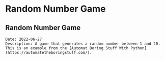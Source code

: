 # Random Number Game

## Random Number Game
    Date: 2022-06-27
    Description: A game that generates a random number between 1 and 20. This is an example from the [Automat Boring Stuff With Python](https://automatetheboringstuff.com/).